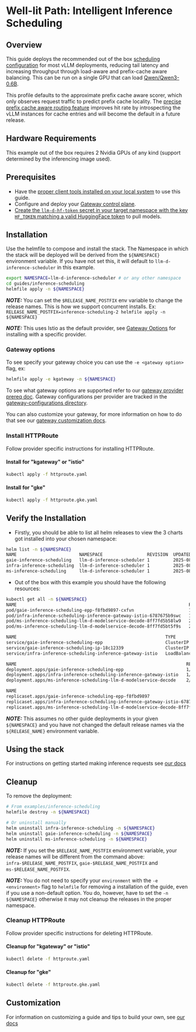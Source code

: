 # Well-lit Path: Intelligent Inference Scheduling

## Overview

This guide deploys the recommended out of the box [scheduling configuration](https://github.com/llm-d/llm-d-inference-scheduler/blob/main/docs/architecture.md) for most vLLM deployments, reducing tail latency and increasing throughput through load-aware and prefix-cache aware balancing. This can be run on a single GPU that can load [Qwen/Qwen3-0.6B](https://huggingface.co/Qwen/Qwen3-0.6B).

This profile defaults to the approximate prefix cache aware scorer, which only observes request traffic to predict prefix cache locality. The [precise prefix cache aware routing feature](../precise-prefix-cache-aware) improves hit rate by introspecting the vLLM instances for cache entries and will become the default in a future release.

## Hardware Requirements

This example out of the box requires 2 Nvidia GPUs of any kind (support determined by the inferencing image used).

## Prerequisites

- Have the [proper client tools installed on your local system](../prereq/client-setup/README.md) to use this guide.
- Configure and deploy your [Gateway control plane](../prereq/gateway-provider/README.md).
- [Create the `llm-d-hf-token` secret in your target namespace with the key `HF_TOKEN` matching a valid HuggingFace token](../prereq/client-setup/README.md#huggingface-token) to pull models.

## Installation

Use the helmfile to compose and install the stack. The Namespace in which the stack will be deployed will be derived from the `${NAMESPACE}` environment variable. If you have not set this, it will default to `llm-d-inference-scheduler` in this example.

```bash
export NAMESPACE=llm-d-inference-scheduler # or any other namespace
cd guides/inference-scheduling
helmfile apply -n ${NAMESPACE}
```

**_NOTE:_** You can set the `$RELEASE_NAME_POSTFIX` env variable to change the release names. This is how we support concurrent installs. Ex: `RELEASE_NAME_POSTFIX=inference-scheduling-2 helmfile apply -n ${NAMESPACE}`

**_NOTE:_** This uses Istio as the default provider, see [Gateway Options](./README.md#gateway-options) for installing with a specific provider.

### Gateway options

To see specify your gateway choice you can use the `-e <gateway option>` flag, ex:

```bash
helmfile apply -e kgateway -n ${NAMESPACE}
```

To see what gateway options are supported refer to our [gateway provider prereq doc](../prereq/gateway-provider/README.md#supported-providers). Gateway configurations per provider are tracked in the [gateway-configurations directory](../prereq/gateway-provider/common-configurations/).

You can also customize your gateway, for more information on how to do that see our [gateway customization docs](../../docs/customizing-your-gateway.md).

### Install HTTPRoute

Follow provider specific instructions for installing HTTPRoute.

#### Install for "kgateway" or "istio"

```bash
kubectl apply -f httproute.yaml
```

#### Install for "gke"

```bash
kubectl apply -f httproute.gke.yaml
```

## Verify the Installation

- Firstly, you should be able to list all helm releases to view the 3 charts got installed into your chosen namespace:

```bash
helm list -n ${NAMESPACE}
NAME                        NAMESPACE                 REVISION  UPDATED                               STATUS    CHART                     APP VERSION
gaie-inference-scheduling   llm-d-inference-scheduler 1         2025-08-24 11:24:53.231918 -0700 PDT  deployed  inferencepool-v0.5.1      v0.5.1
infra-inference-scheduling  llm-d-inference-scheduler 1         2025-08-24 11:24:49.551591 -0700 PDT  deployed  llm-d-infra-v1.3.0        v0.3.0
ms-inference-scheduling     llm-d-inference-scheduler 1         2025-08-24 11:24:58.360173 -0700 PDT  deployed  llm-d-modelservice-v0.2.7 v0.2.0
```

- Out of the box with this example you should have the following resources:

```bash
kubectl get all -n ${NAMESPACE}
NAME                                                                  READY   STATUS    RESTARTS   AGE
pod/gaie-inference-scheduling-epp-f8fbd9897-cxfvn                     1/1     Running   0          3m59s
pod/infra-inference-scheduling-inference-gateway-istio-6787675b9swc   1/1     Running   0          4m3s
pod/ms-inference-scheduling-llm-d-modelservice-decode-8ff7fd5b58lw9   2/2     Running   0          3m55s
pod/ms-inference-scheduling-llm-d-modelservice-decode-8ff7fd5bt5f9s   2/2     Running   0          3m55s

NAME                                                         TYPE           CLUSTER-IP    EXTERNAL-IP   PORT(S)                        AGE
service/gaie-inference-scheduling-epp                        ClusterIP      10.16.3.151   <none>        9002/TCP,9090/TCP              3m59s
service/gaie-inference-scheduling-ip-18c12339                ClusterIP      None          <none>        54321/TCP                      3m59s
service/infra-inference-scheduling-inference-gateway-istio   LoadBalancer   10.16.1.195   10.16.4.2     15021:30274/TCP,80:32814/TCP   4m3s

NAME                                                                 READY   UP-TO-DATE   AVAILABLE   AGE
deployment.apps/gaie-inference-scheduling-epp                        1/1     1            1           4m
deployment.apps/infra-inference-scheduling-inference-gateway-istio   1/1     1            1           4m4s
deployment.apps/ms-inference-scheduling-llm-d-modelservice-decode    2/2     2            2           3m56s

NAME                                                                           DESIRED   CURRENT   READY   AGE
replicaset.apps/gaie-inference-scheduling-epp-f8fbd9897                        1         1         1       4m
replicaset.apps/infra-inference-scheduling-inference-gateway-istio-678767549   1         1         1       4m4s
replicaset.apps/ms-inference-scheduling-llm-d-modelservice-decode-8ff7fd5b8    2         2         2       3m56s
```

**_NOTE:_** This assumes no other guide deployments in your given `${NAMESPACE}` and you have not changed the default release names via the `${RELEASE_NAME}` environment variable.

## Using the stack

For instructions on getting started making inference requests see [our docs](../../docs/getting-started-inferencing.md)

## Cleanup

To remove the deployment:

```bash
# From examples/inference-scheduling
helmfile destroy -n ${NAMESPACE}

# Or uninstall manually
helm uninstall infra-inference-scheduling -n ${NAMESPACE}
helm uninstall gaie-inference-scheduling -n ${NAMESPACE}
helm uninstall ms-inference-scheduling -n ${NAMESPACE}
```

**_NOTE:_** If you set the `$RELEASE_NAME_POSTFIX` environment variable, your release names will be different from the command above: `infra-$RELEASE_NAME_POSTFIX`, `gaie-$RELEASE_NAME_POSTFIX` and `ms-$RELEASE_NAME_POSTFIX`.

**_NOTE:_** You do not need to specify your `environment` with the `-e <environment>` flag to `helmfile` for removing a installation of the guide, even if you use a non-default option. You do, however, have to set the `-n ${NAMESPACE}` otherwise it may not cleanup the releases in the proper namespace.

### Cleanup HTTPRoute

Follow provider specific instructions for deleting HTTPRoute.

#### Cleanup for "kgateway" or "istio"

```bash
kubectl delete -f httproute.yaml
```

#### Cleanup for "gke"

```bash
kubectl delete -f httproute.gke.yaml
```

## Customization

For information on customizing a guide and tips to build your own, see [our docs](../../docs/customizing-a-guide.md)
